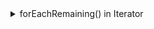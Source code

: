<details>
<summary>forEachRemaining() in Iterator</summary>

Explains the `forEachRemaining()` method, which was introduced in the iterator class in Java 8.

`Iterator` is an interface available in the `Collections` framework in `java.util package`. It is used to iterate a collection of objects. This interface has four methods, as shown in the below image. Before, Java 8 the `forEachRemaining()` method did not exist.

![img.png](img/03.png)

Below is a simple program to iterate a list using iterator before Java 8.

```java
import java.util.ArrayList;
import java.util.Iterator;
import java.util.List;

public class IteratorDemo {
    public static void main(String[] args) {
        List<String> fruits = new ArrayList<>();
        fruits.add("Apple");
        fruits.add("Banana");
        fruits.add("Grapes");
        fruits.add("Orange");
        
        Iterator<String> iterator = fruits.iterator();

        while (iterator.hasNext()) {
            System.out.println(iterator.next());
        }
    }
}
```

#### Output

```
Apple
Banana
Grapes
Orange
```

The above example requires a `while` loop in order to iterate through the input list via an `Iterator`. To avoid this, the `forEachRemaining()` method was introduced in Java 8. This method takes in a `Consumer` instance as a parameter.

The `Consumer` interface section mentioned that the `Consumer` interface takes in a parameter and does not return anything. This is what we require for our iterator. Below is the same example shown above, but this time we are using the `forEachRemaining()` method.

```java
import java.util.ArrayList;
import java.util.Iterator;
import java.util.List;

public class IteratorDemo {
    public static void main(String[] args) {
        List<String> fruits = new ArrayList<>();
        fruits.add("Apple");
        fruits.add("Banana");
        fruits.add("Grapes");
        fruits.add("Orange");

        Iterator<String> iterator = fruits.iterator();

        iterator.forEachRemaining((fruit) -> System.out.println(fruit));
    }
}
```

#### Output

```
Apple
Banana
Grapes
Orange
```

The main purpose of introducing the `forEachRemaining()` method was to make the iteration code more concise and readable.

---

The next section discusses improvements in the `Map` API.

</details>